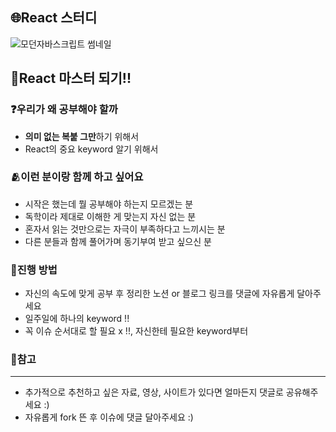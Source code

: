 ## 🌐React 스터디
![모던자바스크립트 썸네일](https://user-images.githubusercontent.com/101804857/183249087-af6d3949-2eb6-4f83-80e3-1d212ad06dc7.png)


##  🥇React 마스터 되기!!
### ❓우리가 왜 공부해야 할까
- **의미 없는 복붙 그만**하기 위해서
- React의 중요 keyword 알기 위해서

### 🫂이런 분이랑 함께 하고 싶어요
- 시작은 했는데 뭘 공부해야 하는지 모르겠는 분
- 독학이라 제대로 이해한 게 맞는지 자신 없는 분
- 혼자서 읽는 것만으로는 자극이 부족하다고 느끼시는 분
- 다른 분들과 함께 풀어가며 동기부여 받고 싶으신 분

### 📝진행 방법
- 자신의 속도에 맞게 공부 후 정리한 노션 or 블로그 링크를 댓글에 자유롭게 달아주세요
- 일주일에 하나의 keyword !!
- 꼭 이슈 순서대로 할 필요 x !!, 자신한테 필요한 keyword부터

### 🔔참고
---
- 추가적으로 추천하고 싶은 자료, 영상, 사이트가 있다면 얼마든지 댓글로 공유해주세요 :)
- 자유롭게 fork 뜬 후 이슈에 댓글 달아주세요 :)

